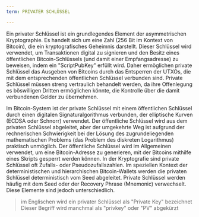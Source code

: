 ```yaml
---
term: PRIVATER SCHLÜSSEL

---
```

Ein privater Schlüssel ist ein grundlegendes Element der asymmetrischen Kryptographie. Es handelt sich um eine Zahl (256 Bit im Kontext von Bitcoin), die ein kryptografisches Geheimnis darstellt. Dieser Schlüssel wird verwendet, um Transaktionen digital zu signieren und den Besitz eines öffentlichen Bitcoin-Schlüssels (und damit einer Empfangsadresse) zu beweisen, indem ein "ScriptPubKey" erfüllt wird. Daher ermöglichen private Schlüssel das Ausgeben von Bitcoins durch das Entsperren der UTXOs, die mit dem entsprechenden öffentlichen Schlüssel verbunden sind. Private Schlüssel müssen streng vertraulich behandelt werden, da ihre Offenlegung es böswilligen Dritten ermöglichen könnte, die Kontrolle über die damit verbundenen Gelder zu übernehmen.

Im Bitcoin-System ist der private Schlüssel mit einem öffentlichen Schlüssel durch einen digitalen Signaturalgorithmus verbunden, der elliptische Kurven (ECDSA oder Schnorr) verwendet. Der öffentliche Schlüssel wird aus dem privaten Schlüssel abgeleitet, aber der umgekehrte Weg ist aufgrund der rechnerischen Schwierigkeit bei der Lösung des zugrundeliegenden mathematischen Problems (das Problem des diskreten Logarithmus) praktisch unmöglich. Der öffentliche Schlüssel wird im Allgemeinen verwendet, um eine Bitcoin-Adresse zu generieren, mit der Bitcoins mithilfe eines Skripts gesperrt werden können. In der Kryptografie sind private Schlüssel oft Zufalls- oder Pseudozufallszahlen. Im speziellen Kontext der deterministischen und hierarchischen Bitcoin-Wallets werden die privaten Schlüssel deterministisch vom Seed abgeleitet. Private Schlüssel werden häufig mit dem Seed oder der Recovery Phrase (Mnemonic) verwechselt. Diese Elemente sind jedoch unterschiedlich.

> im Englischen wird ein privater Schlüssel als "Private Key" bezeichnet Dieser Begriff wird manchmal als "privkey" oder "PV" abgekürzt